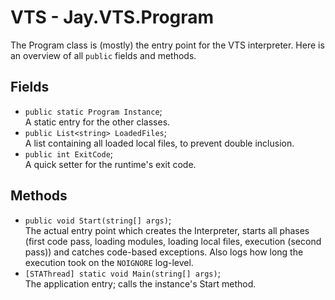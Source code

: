 # VTS - Jay.VTS.Program
The Program class is (mostly) the entry point for the VTS interpreter. Here is an overview of all ``public`` fields and methods.  
## Fields
 - ``public static Program Instance``;  
 A static entry for the other classes.
 - ``public List<string> LoadedFiles``;  
 A list containing all loaded local files, to prevent double inclusion.
 - ``public int ExitCode``;  
 A quick setter for the runtime's exit code.

## Methods
 - ``public void Start(string[] args)``;  
 The actual entry point which creates the Interpreter, starts all phases (first code pass, loading modules, loading local files, execution (second pass)) and catches code-based exceptions. Also logs how long the execution took on the ``NOIGNORE`` log-level.
 - ``[STAThread] static void Main(string[] args)``;  
 The application entry; calls the instance's Start method.
